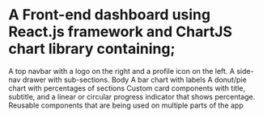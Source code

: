 
# A Front-end dashboard using React.js framework and ChartJS chart library containing;
A top navbar with a logo on the right and a profile icon on the left.
A side-nav drawer with sub-sections.
Body
A bar chart with labels
A donut/pie chart with percentages of sections
Custom card components with title, subtitle, and a linear or circular progress indicator that shows percentage.
Reusable components that are being used on multiple parts of the app


